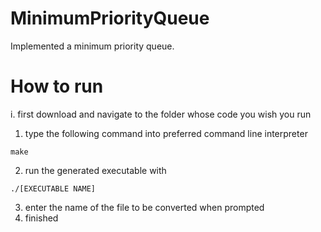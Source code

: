 # MinimumPriorityQueue
Implemented a minimum priority queue.

# How to run
i. first download and navigate to the folder whose code you wish you run
1. type the following command into preferred command line interpreter
```
make
```
2. run the generated executable with 
```
./[EXECUTABLE NAME]
```
3. enter the name of the file to be converted when prompted
4. finished
